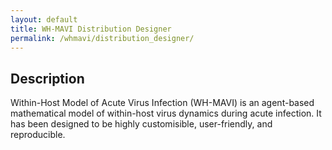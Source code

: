 ```yaml
---
layout: default
title: WH-MAVI Distribution Designer
permalink: /whmavi/distribution_designer/
---
```


## Description
Within-Host Model of Acute Virus Infection (WH-MAVI) is an agent-based mathematical model of within-host virus dynamics during acute infection. It has been designed to be highly customisible, user-friendly, and reproducible.
